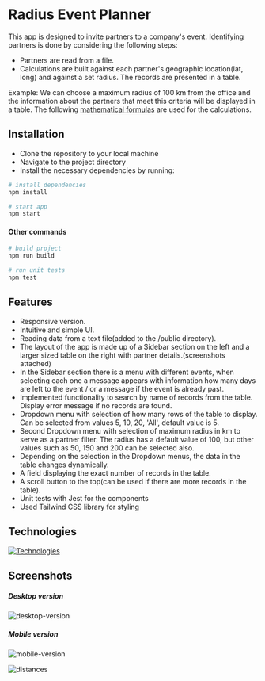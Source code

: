 # Radius Event Planner

This app is designed to invite partners to a company's event. Identifying partners is done by considering the following steps:

- Partners are read from a file.
- Calculations are built against each partner's geographic location(lat, long) and against a set radius. The records are presented in a table.

Example: We can choose a maximum radius of 100 km from the office and the information about the partners that meet this criteria will be displayed in a table. The following [mathematical formulas](https://en.wikipedia.org/wiki/Great-circle_distance) are used for the calculations.

## Installation

- Clone the repository to your local machine
- Navigate to the project directory
- Install the necessary dependencies by running:

```bash
# install dependencies
npm install

# start app
npm start
```

#### Other commands

```bash
# build project
npm run build

# run unit tests
npm test
```

## Features

- Responsive version.
- Intuitive and simple UI.
- Reading data from a text file(added to the /public directory).
- The layout of the app is made up of a Sidebar section on the left and a larger sized table on the right with partner details.(screenshots attached)
- In the Sidebar section there is a menu with different events, when selecting each one a message appears with information how many days are left to the event / or a message if the event is already past.
- Implemented functionality to search by name of records from the table. Display error message if no records are found.
- Dropdown menu with selection of how many rows of the table to display. Can be selected from values 5, 10, 20, 'All', default value is 5.
- Second Dropdown menu with selection of maximum radius in km to serve as a partner filter. The radius has a default value of 100, but other values such as 50, 150 and 200 can be selected also.
- Depending on the selection in the Dropdown menus, the data in the table changes dynamically.
- A field displaying the exact number of records in the table.
- A scroll button to the top(can be used if there are more records in the table).
- Unit tests with Jest for the components
- Used Tailwind CSS library for styling

## Technologies

[![Technologies](https://skillicons.dev/icons?i=react,typescript,tailwind,jest)](https://skillicons.dev)

## Screenshots

##### Desktop version

![desktop-version](https://github.com/developerontheblock/radius-event-planner/assets/29116578/d7a5aa78-cf45-48b0-8735-730de30b3b82)

##### Mobile version

![mobile-version](https://github.com/developerontheblock/radius-event-planner/assets/29116578/990afd15-23fb-4fc8-980a-edc40e9205ec)

![distances](https://github.com/developerontheblock/radius-event-planner/assets/29116578/f1991f3a-3229-468c-85d6-86029fc01fe1)
